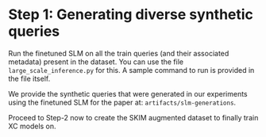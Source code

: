# Step 1: Generating diverse synthetic queries

Run the finetuned SLM on all the train queries (and their associated metadata) present in the dataset. You can use the file `large_scale_inference.py` for this. A sample command to run is provided in the file itself.

We provide the synthetic queries that were generated in our experiments using the finetuned SLM for the paper at: `artifacts/slm-generations`.

Proceed to Step-2 now to create the SKIM augmented dataset to finally train XC models on.